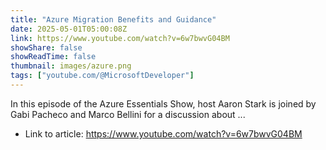 ```yaml
---
title: "Azure Migration Benefits and Guidance"
date: 2025-05-01T05:00:08Z
link: https://www.youtube.com/watch?v=6w7bwvG04BM
showShare: false
showReadTime: false
thumbnail: images/azure.png
tags: ["youtube.com/@MicrosoftDeveloper"]
---
```

In this episode of the Azure Essentials Show, host Aaron Stark is joined by Gabi Pacheco and Marco Bellini for a discussion about ...

- Link to article: https://www.youtube.com/watch?v=6w7bwvG04BM
